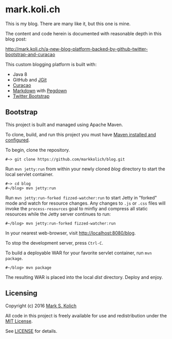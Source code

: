 # mark.koli.ch

This is my blog.  There are many like it, but this one is mine.

The content and code herein is documented with reasonable depth in this blog post:

http://mark.koli.ch/a-new-blog-platform-backed-by-github-twitter-bootstrap-and-curacao

This custom blogging platform is built with:

* Java 8
* GitHub and [JGit](http://www.eclipse.org/jgit/)
* [Curacao](https://github.com/markkolich/curacao)
* [Markdown](http://daringfireball.net/projects/markdown/) with [Pegdown](https://github.com/sirthias/pegdown)
* [Twitter Bootstrap](http://getbootstrap.com/)

## Bootstrap

This project is built and managed using Apache Maven.

To clone, build, and run this project you must have <a href="https://maven.apache.org">Maven installed and configured</a>.

To begin, clone the repository.

    #~> git clone https://github.com/markkolich/blog.git

Run `mvn jetty:run` from within your newly cloned *blog* directory to start the local servlet container. 

    #~> cd blog
    #~/blog> mvn jetty:run

Run `mvn jetty:run-forked fizzed-watcher:run` to start Jetty in "forked" mode and watch for resource changes. Any changes to `.js` or `.css` files will invoke the `process-resources` goal to minfiy and compress all static resources while the Jetty server continues to run:

    #~/blog> mvn jetty:run-forked fizzed-watcher:run

In your nearest web-browser, visit <a href="http://localhost:8080/blog">http://localhost:8080/blog</a>.

To stop the development server, press `Ctrl-C`.

To build a deployable WAR for your favorite servlet container, run `mvn package`.

    #~/blog> mvn package

The resulting WAR is placed into the local *dist* directory.  Deploy and enjoy.

## Licensing

Copyright (c) 2016 <a href="http://mark.koli.ch">Mark S. Kolich</a>

All code in this project is freely available for use and redistribution under the <a href="http://opensource.org/comment/991">MIT License</a>.

See <a href="https://github.com/markkolich/blog/blob/master/LICENSE">LICENSE</a> for details.
